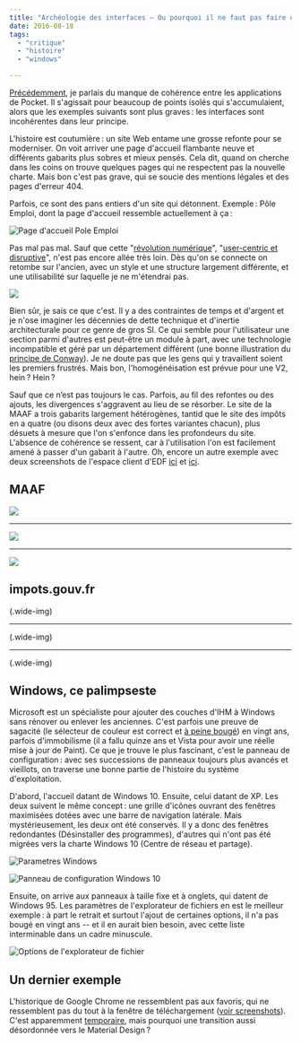 ```yaml
---
title: "Archéologie des interfaces – Ou pourquoi il ne faut pas faire une refonte à moitié"
date: 2016-08-18
tags:
  - "critique"
  - "histoire"
  - "windows"

---
```


[Précédemment](http://toutcequibouge.net/2015/09/pocket-et-la-coherence-cest-pas-trop-ca/), je parlais du manque de cohérence entre les applications de Pocket. Il s'agissait pour beaucoup de points isolés qui s'accumulaient, alors que les exemples suivants sont plus graves : les interfaces sont incohérentes dans leur principe.

L'histoire est coutumière : un site Web entame une grosse refonte pour se moderniser. On voit arriver une page d'accueil flambante neuve et différents gabarits plus sobres et mieux pensés. Cela dit, quand on cherche dans les coins on trouve quelques pages qui ne respectent pas la nouvelle charte. Mais bon c'est pas grave, qui se soucie des mentions légales et des pages d'erreur 404.

Parfois, ce sont des pans entiers d'un site qui détonnent. Exemple : Pôle Emploi, dont la page d'accueil ressemble actuellement à ça :

![Page d'accueil Pole Emploi](/assets/images/Pole-emploi-HP-cropped-.png)

Pas mal pas mal. Sauf que cette "[révolution numérique](http://www.leparisien.fr/economie/emploi/pole-emploi-fait-sa-revolution-numerique-23-01-2016-5478493.php)", "[user-centric et disruptive](http://www.journaldunet.com/management/ressources-humaines/1176880-anne-leone-campanella-pole-emploi/)", n'est pas encore allée très loin. Dès qu'on se connecte on retombe sur l'ancien, avec un style et une structure largement différente, et une utilisabilité sur laquelle je ne m'étendrai pas.

![](/assets/images/Pole-Emploi-connect├®-particulier-1.png)

Bien sûr, je sais ce que c'est. Il y a des contraintes de temps et d'argent et je n'ose imaginer les décennies de dette technique et d'inertie architecturale pour ce genre de gros SI. Ce qui semble pour l'utilisateur une section parmi d'autres est peut-être un module à part, avec une technologie incompatible et géré par un département différent (une bonne illustration du [principe de Conway](https://en.wikipedia.org/wiki/Conway%27s_law)). Je ne doute pas que les gens qui y travaillent soient les premiers frustrés. Mais bon, l'homogénéisation est prévue pour une V2, hein ? Hein ?

Sauf que ce n’est pas toujours le cas. Parfois, au fil des refontes ou des ajouts, les divergences s'aggravent au lieu de se résorber. Le site de la MAAF a trois gabarits largement hétérogènes, tantid que le site des impôts en a quatre (ou disons deux avec des fortes variantes chacun), plus désuets à mesure que l'on s'enfonce dans les profondeurs du site. L'absence de cohérence se ressent, car à l'utilisation l'on est facilement amené à passer d'un gabarit à l'autre. Oh, encore un autre exemple avec deux screenshots de l'espace client d'EDF [ici](/assets/images/2016-08-19_14h28_11.png) et [ici](/assets/images/EDF-2.png).

## MAAF

![](/assets/images/MAAF-0.png)

* * *

![](/assets/images/MAAF-1.png)

* * *

![](/assets/images/MAAF-2-1024x808-1.jpg)

## impots.gouv.fr

[](/assets/images/impots-0-e1471563276671.png)(.wide-img)

* * *


[](/assets/images/impots-2-e1471563206897.png)(.wide-img)

* * *

[](/assets/images/Impots-3-e1471563162292.png)(.wide-img)


## Windows, ce palimpseste

Microsoft est un spécialiste pour ajouter des couches d'IHM à Windows sans rénover ou enlever les anciennes. C'est parfois une preuve de sagacité (le sélecteur de couleur est correct et [à peine bougé](https://twitter.com/Saint_loup/status/766068136416256001)) en vingt ans, parfois d'immobilisme (il a fallu quinze ans et Vista pour avoir une réelle mise à jour de Paint). Ce que je trouve le plus fascinant, c'est le panneau de configuration : avec ses successions de panneaux toujours plus avancés et vieillots, on traverse une bonne partie de l'histoire du système d'exploitation.

D'abord, l'accueil datant de Windows 10. Ensuite, celui datant de XP. Les deux suivent le même concept : une grille d'icônes ouvrant des fenêtres maximisées dotées avec une barre de navigation latérale. Mais mystérieusement, les deux ont été conservés. Il y a donc des fenêtres redondantes (Désinstaller des programmes), d'autres qui n'ont pas été migrées vers la charte Windows 10 (Centre de réseau et partage).

![Parametres Windows](/assets/images/2016-08-18_21h57_11.png)

![Panneau de configuration Windows 10](/assets/images/2016-08-18_21h57_42.png)

Ensuite, on arrive aux panneaux à taille fixe et à onglets, qui datent de Windows 95. Les paramètres de l'explorateur de fichiers en est le meilleur exemple : à part le retrait et surtout l'ajout de certaines options, il n'a pas bougé en vingt ans -- et il en aurait bien besoin, avec cette liste interminable dans un cadre minuscule.

![Options de l'explorateur de fichier](/assets/images/2016-08-18_22h22_56.png)

## Un dernier exemple

L'historique de Google Chrome ne ressemblent pas aux favoris, qui ne ressemblent pas du tout à la fenêtre de téléchargement ([voir screenshots](https://twitter.com/Saint_loup/status/753873190041034752)). C'est apparemment [temporaire](http://thenextweb.com/google/2016/01/29/how-to-try-google-chromes-material-design-makeover-right-now/#gref), mais pourquoi une transition aussi désordonnée vers le Material Design ?

